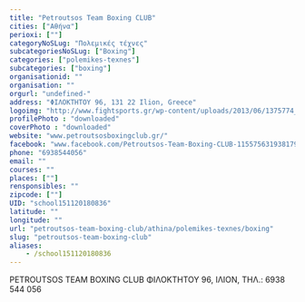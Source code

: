 ```yaml
---
title: "Petroutsos Team Boxing CLUB"
cities: ["Αθήνα"]
perioxi: [""]
categoryNoSLug: "Πολεμικές τέχνες"
subcategoriesNoSLug: ["Boxing"]
categories: ["polemikes-texnes"]
subcategories: ["boxing"]
organisationid: ""
organisation: ""
orgurl: "undefined-"
address: "ΦΙΛΟΚΤΗΤΟΥ 96, 131 22 Ilion, Greece"
logoimg: "http://www.fightsports.gr/wp-content/uploads/2013/06/1375774_219429971552744_1458576141_n.png"
profilePhoto : "downloaded"
coverPhoto : "downloaded"
website: "www.petroutsosboxingclub.gr/"
facebook: "www.facebook.com/Petroutsos-Team-Boxing-CLUB-115575631938179/"
phone: "6938544056"
email: ""
courses: ""
places: [""]
rensponsibles: ""
zipcode: [""]
UID: "school151120180836"
latitude: ""
longitude: ""
url: "petroutsos-team-boxing-club/athina/polemikes-texnes/boxing"
slug: "petroutsos-team-boxing-club"
aliases:
    - /school151120180836
---
```



PETROUTSOS TEAM BOXING CLUB ΦΙΛΟΚΤΗΤΟΥ 96, ΙΛΙΟΝ, ΤΗΛ.: 6938 544 056


